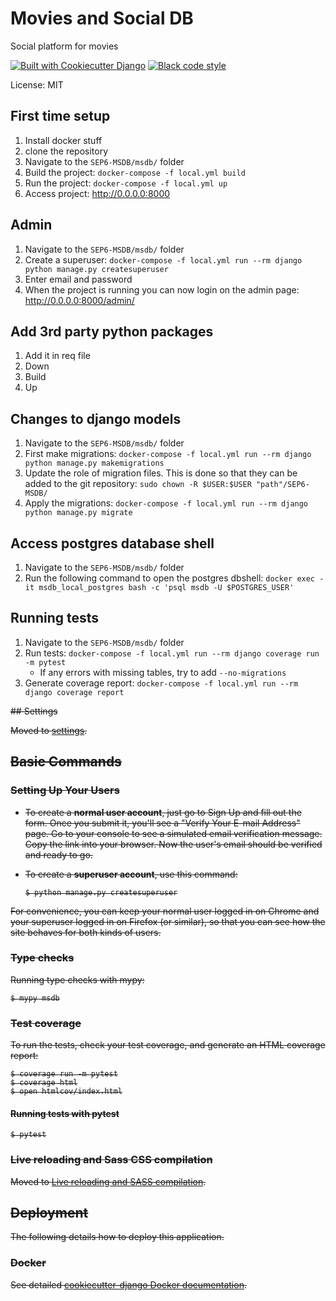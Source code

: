 # Movies and Social DB

Social platform for movies

[![Built with Cookiecutter Django](https://img.shields.io/badge/built%20with-Cookiecutter%20Django-ff69b4.svg?logo=cookiecutter)](https://github.com/cookiecutter/cookiecutter-django/)
[![Black code style](https://img.shields.io/badge/code%20style-black-000000.svg)](https://github.com/ambv/black)

License: MIT

## First time setup

1. Install docker stuff
3. clone the repository
4. Navigate to the `SEP6-MSDB/msdb/` folder
4. Build the project: `docker-compose -f local.yml build`
5. Run the project: `docker-compose -f local.yml up`
6. Access project: http://0.0.0.0:8000

## Admin

1. Navigate to the `SEP6-MSDB/msdb/` folder
2. Create a superuser: `docker-compose -f local.yml run --rm django python manage.py createsuperuser`
3. Enter email and password
4. When the project is running you can now login on the admin page: http://0.0.0.0:8000/admin/

## Add 3rd party python packages
1. Add it in req file
2. Down
4. Build
3. Up

## Changes to django models

1. Navigate to the `SEP6-MSDB/msdb/` folder
2. First make migrations: `docker-compose -f local.yml run --rm django python manage.py makemigrations`
3. Update the role of migration files. This is done so that they can be added to the git repository: `sudo chown -R $USER:$USER "path"/SEP6-MSDB/`
4. Apply the migrations: `docker-compose -f local.yml run --rm django python manage.py migrate`


## Access postgres database shell

1. Navigate to the `SEP6-MSDB/msdb/` folder
2. Run the following command to open the postgres dbshell: `docker exec -it msdb_local_postgres bash -c 'psql msdb -U $POSTGRES_USER'`

## Running tests

1. Navigate to the `SEP6-MSDB/msdb/` folder
2. Run tests: `docker-compose -f local.yml run --rm django coverage run -m pytest`
    - If any errors with missing tables, try to add `--no-migrations` 
3. Generate coverage report: `docker-compose -f local.yml run --rm django coverage report`



<s>
## Settings

Moved to [settings](http://cookiecutter-django.readthedocs.io/en/latest/settings.html).

## Basic Commands

### Setting Up Your Users

- To create a **normal user account**, just go to Sign Up and fill out the form. Once you submit it, you'll see a "Verify Your E-mail Address" page. Go to your console to see a simulated email verification message. Copy the link into your browser. Now the user's email should be verified and ready to go.

- To create a **superuser account**, use this command:

      $ python manage.py createsuperuser

For convenience, you can keep your normal user logged in on Chrome and your superuser logged in on Firefox (or similar), so that you can see how the site behaves for both kinds of users.

### Type checks

Running type checks with mypy:

    $ mypy msdb

### Test coverage

To run the tests, check your test coverage, and generate an HTML coverage report:

    $ coverage run -m pytest
    $ coverage html
    $ open htmlcov/index.html

#### Running tests with pytest

    $ pytest

### Live reloading and Sass CSS compilation

Moved to [Live reloading and SASS compilation](https://cookiecutter-django.readthedocs.io/en/latest/developing-locally.html#sass-compilation-live-reloading).

## Deployment

The following details how to deploy this application.

### Docker

See detailed [cookiecutter-django Docker documentation](http://cookiecutter-django.readthedocs.io/en/latest/deployment-with-docker.html).
</s>
